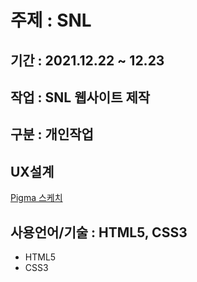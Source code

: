 # 주제 : SNL
## 기간 : 2021.12.22 ~ 12.23
## 작업 : SNL 웹사이트 제작
## 구분 : 개인작업
## UX설계
[Pigma 스케치](https://www.figma.com/file/kpHkVcmUcojHHrX5yQ5qRG/Untitled?node-id=0%3A1)
## 사용언어/기술 : HTML5, CSS3
* HTML5
* CSS3


